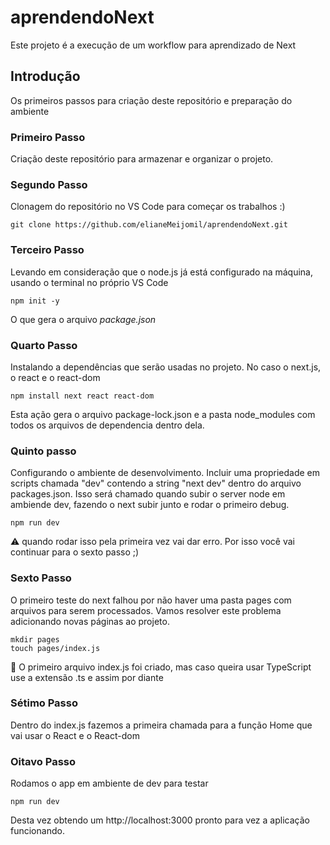 # aprendendoNext
Este projeto é a execução de um workflow para aprendizado de Next

## Introdução
Os primeiros passos para criação deste repositório e preparação do ambiente

### Primeiro Passo
Criação deste repositório para armazenar e organizar o projeto.

### Segundo Passo
Clonagem do repositório no VS Code para começar os trabalhos :)

```
git clone https://github.com/elianeMeijomil/aprendendoNext.git
```

### Terceiro Passo
Levando em consideração que o node.js já está configurado na máquina, usando o terminal no próprio VS Code
```
npm init -y
```
O que gera o arquivo *package.json*

### Quarto Passo
Instalando a dependências que serão usadas no projeto.
No caso o next.js, o react e o react-dom 
```
npm install next react react-dom

```
Esta ação gera o arquivo package-lock.json e a pasta node_modules com todos os arquivos de dependencia dentro dela.

### Quinto passo
Configurando o ambiente de desenvolvimento.
Incluir uma propriedade em scripts chamada "dev" contendo a string "next dev" dentro do arquivo packages.json.
Isso será chamado quando subir o server node em ambiende dev, fazendo o next subir junto e rodar o primeiro debug.
```
npm run dev
```
:warning: quando rodar isso pela primeira vez vai dar erro. Por isso você vai continuar para o sexto passo ;)

### Sexto Passo
O primeiro teste do next falhou por não haver uma pasta pages com arquivos para serem processados.
Vamos resolver este problema adicionando novas páginas ao projeto.

```
mkdir pages
touch pages/index.js
```
:memo: O primeiro arquivo index.js foi criado, mas caso queira usar TypeScript use a extensão .ts e assim por diante

### Sétimo Passo
Dentro do index.js fazemos a primeira chamada para a função Home que vai usar o React e o React-dom

### Oitavo Passo
Rodamos o app em ambiente de dev para testar
```
npm run dev
```
Desta vez obtendo um http://localhost:3000 pronto para vez a aplicação funcionando.